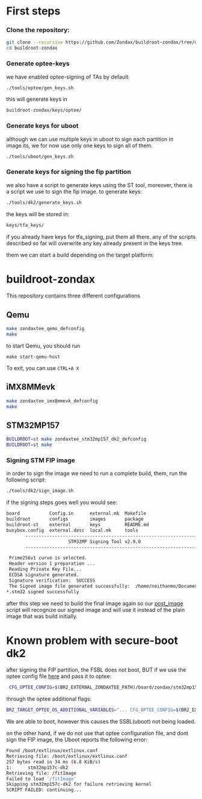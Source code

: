 # First steps

### Clone the repository:

```bash
git clone --recursive https://github.com/Zondax/buildroot-zondax/tree/dk2_secure_boot
cd buildroot-zondax
```
### Generate optee-keys
we have enabled optee-signing of TAs by default:
```bash
./tools/optee/gen_keys.sh
```
this will generate keys in 
```bash
buildroot-zondax/keys/optee/
```
### Generate keys for uboot

although we can use multiple keys in uboot to sign each partition 
in image.its, we for now use only one keys to sign all of them.
```bash
./tools/uboot/gen_keys.sh
```
### Generate keys for signing the fip partition
we also have a script to generate keys using the ST tool,
moreover, there is a script we use to sign the fip image.
to generate keys:
```bash
./tools/dk2/generate_keys.sh
```
the keys will be stored in:
```bash
keys/tfa_keys/
```
if you already have keys for tfa_signing, put them all there. any of the
scripts described so far will overwrite any key already present in the
keys tree.


them we can start a build depending on the target platform:


# buildroot-zondax

This repository contains three different configurations

## Qemu

```bash
make zondaxtee_qemu_defconfig
make
```

to start Qemu, you should run

```
make start-qemu-host
```

To exit, you can use `CTRL+A X`

## iMX8MMevk

```bash
make zondaxtee_imx8mmevk_defconfig
make
```

## STM32MP157

```bash
BUILDROOT=st make zondaxtee_stm32mp157_dk2_defconfig
BUILDROOT=st make
```
### Signing STM FIP image
in order to sign the image we need to run a complete build, them, run
the following script:
```bash
./tools/dk2/sign_image.sh
```
if the signing steps goes well you would see:

```bash
board           Config.in      external.mk  Makefile
buildroot       configs        images       package
buildroot-st    external       keys         README.md
busybox.config  external.desc  local.mk     tools
       -------------------------------------------------------------------
                       STM32MP Signing Tool v2.9.0                     
       -------------------------------------------------------------------

 Prime256v1 curve is selected. 
 Header version 1 preparation ... 
 Reading Private Key File... 
 ECDSA signature generated.
 Signature verification:  SUCCESS 
 The Signed image file generated successfully:  /home/neithanmo/Documents/test-uboot/tools/dk2/../..//images//tf-a-stm32mp157c-dk2-mx_Signed.stm32
*.stm32 signed successfully
```
after this step we need to build the final image again
so our [post_image](https://github.com/Zondax/buildroot-zondax/blob/dk2_secure_boot/board/zondax/stm32mp157/post-image.sh) script will recognize our signed image and will use 
it instead of the plain image that was build initially.

# Known problem with secure-boot dk2
after signing the FIP partition, the  FSBL does not boot, BUT if we use
the optee config file [here](https://github.com/Zondax/buildroot-zondax/blob/dk2_secure_boot/board/zondax/stm32mp157/optee_conf.mk) and pass it to optee:
```bash
 CFG_OPTEE_CONFIG=$(BR2_EXTERNAL_ZONDAXTEE_PATH)/board/zondax/stm32mp157/optee_conf.mk
```
through the optee additional flags:
```bash
BR2_TARGET_OPTEE_OS_ADDITIONAL_VARIABLES="... CFG_OPTEE_CONFIG=$(BR2_EXTERNAL_ZONDAXTEE_PATH)/board/zondax/stm32mp157/optee_conf.mk"
```
We are able to boot,
however this causes the SSBL(uboot) not being loaded.

on the other hand, if we do not use that optee configuration file, and
dont sign the FIP image, the Uboot reports the following error:

```bash
Found /boot/extlinux/extlinux.conf
Retrieving file: /boot/extlinux/extlinux.conf
257 bytes read in 34 ms (6.8 KiB/s)
1:      stm32mp157c-dk2
Retrieving file: /fitImage
Failed to load '/fitImage'
Skipping stm32mp157c-dk2 for failure retrieving kernel
SCRIPT FAILED: continuing...
```

